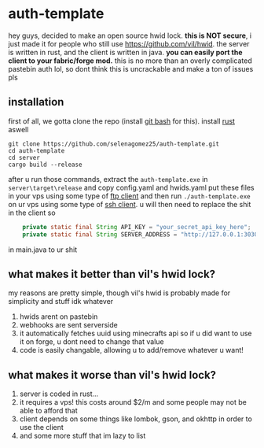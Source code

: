 # auth-template
hey guys, decided to make an open source hwid lock. **this is NOT secure**, i just made it for people who still use https://github.com/vil/hwid.
the server is written in rust, and the client is written in java. **you can easily port the client to your fabric/forge mod.**
this is no more than an overly complicated pastebin auth lol, so dont think this is uncrackable and make a ton of issues pls

## installation
first of all, we gotta clone the repo (install [git bash](https://git-scm.com/downloads) for this). install [rust](https://www.rust-lang.org/) aswell
```
git clone https://github.com/selenagomez25/auth-template.git
cd auth-template
cd server
cargo build --release
```
after u run those commands, extract the `auth-template.exe` in `server\target\release` and copy config.yaml and hwids.yaml
put these files in your vps using some type of [ftp client](https://filezilla-project.org/) and then run `./auth-template.exe` on ur vps using some type of [ssh client](https://termius.com/).
u will then need to replace the shit in the client so
```java
    private static final String API_KEY = "your_secret_api_key_here";
    private static final String SERVER_ADDRESS = "http://127.0.0.1:3030";
```
in main.java to ur shit

## what makes it better than vil's hwid lock?
my reasons are pretty simple, though vil's hwid is probably made for simplicity and stuff idk whatever
1. hwids arent on pastebin
2. webhooks are sent serverside
3. it automatically fetches uuid using minecrafts api so if u did want to use it on forge, u dont need to change that value
5. code is easily changable, allowing u to add/remove whatever u want!

## what makes it worse than vil's hwid lock?
1. server is coded in rust...
2. it requires a vps! this costs around $2/m and some people may not be able to afford that
3. client depends on some things like lombok, gson, and okhttp in order to use the client
4. and some more stuff that im lazy to list
